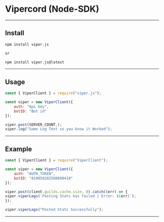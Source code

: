 # Vipercord (Node-SDK)

<hr />

## Install
```diff
npm install viper.js

or

npm install viper.js@latest
```

<hr />

## Usage
```js
const { ViperClient } = require("viper.js");

const viper = new ViperClient({
    auth: "Api key",
    botID: "Bot id"
});

viper.post(SERVER_COUNT,);
viper.log("Some Log Text so you know it Worked");
```

<hr />

## Example
```js
const { ViperClient } = require("ViperClient");

const viper = new ViperClient({
    auth: "AUTH_TOKEN", 
    botID: "819050202508890419"
});

viper.post(client.guilds.cache.size, 0).catch((err) => {
viper.viperLogs(`Posting Stats has failed | Error: ${err}`);
});

viper.viperLogs("Posted Stats Successfully");
```

<hr />
